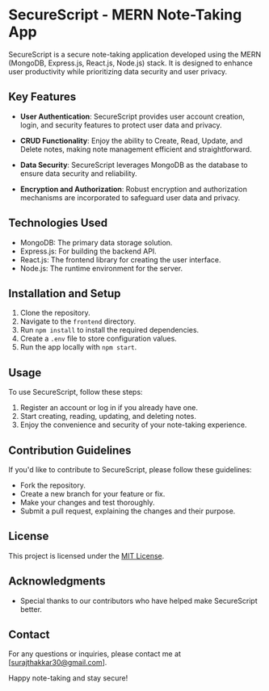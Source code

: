 # SecureScript - MERN Note-Taking App

SecureScript is a secure note-taking application developed using the MERN (MongoDB, Express.js, React.js, Node.js) stack. It is designed to enhance user productivity while prioritizing data security and user privacy.

## Key Features

- **User Authentication**: SecureScript provides user account creation, login, and security features to protect user data and privacy.

- **CRUD Functionality**: Enjoy the ability to Create, Read, Update, and Delete notes, making note management efficient and straightforward.

- **Data Security**: SecureScript leverages MongoDB as the database to ensure data security and reliability.

- **Encryption and Authorization**: Robust encryption and authorization mechanisms are incorporated to safeguard user data and privacy.

## Technologies Used

- MongoDB: The primary data storage solution.
- Express.js: For building the backend API.
- React.js: The frontend library for creating the user interface.
- Node.js: The runtime environment for the server.

## Installation and Setup

1. Clone the repository.
2. Navigate to the `frontend` directory.
3. Run `npm install` to install the required dependencies.
4. Create a `.env` file to store configuration values.
5. Run the app locally with `npm start`.

## Usage

To use SecureScript, follow these steps:

1. Register an account or log in if you already have one.
2. Start creating, reading, updating, and deleting notes.
3. Enjoy the convenience and security of your note-taking experience.

## Contribution Guidelines

If you'd like to contribute to SecureScript, please follow these guidelines:

- Fork the repository.
- Create a new branch for your feature or fix.
- Make your changes and test thoroughly.
- Submit a pull request, explaining the changes and their purpose.

## License

This project is licensed under the [MIT License](LICENSE).

## Acknowledgments

- Special thanks to our contributors who have helped make SecureScript better.

## Contact

For any questions or inquiries, please contact me at [surajthakkar30@gmail.com].


Happy note-taking and stay secure!
